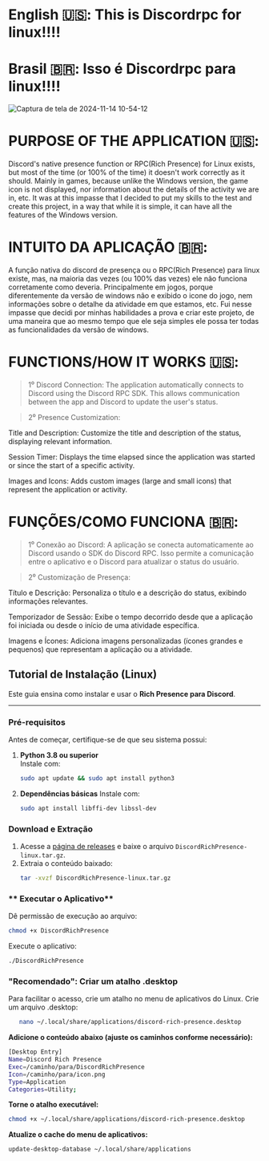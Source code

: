 
# English 🇺🇸: This is Discordrpc for linux!!!!

# Brasil 🇧🇷: Isso é Discordrpc para linux!!!!


![Captura de tela de 2024-11-14 10-54-12](https://github.com/user-attachments/assets/b60d8cba-7619-4873-85e6-870f582cba2a)


# PURPOSE OF THE APPLICATION 🇺🇸:

Discord's native presence function or RPC(Rich Presence) for Linux exists, but most of the time (or 100% of the time) it doesn't work correctly as it should. Mainly in games, because unlike the Windows version, the game icon is not displayed, nor information about the details of the activity we are in, etc. It was at this impasse that I decided to put my skills to the test and create this project, in a way that while it is simple, it can have all the features of the Windows version.

# INTUITO DA APLICAÇÃO 🇧🇷:

A função nativa do discord de presença ou o RPC(Rich Presence) para linux existe, mas, na maioria das vezes (ou 100% das vezes) ele não funciona corretamente como deveria. Principalmente em jogos, porque diferentemente da versão de windows não e exibido o icone do jogo, nem informações sobre o detalhe da atividade em que estamos, etc. Fui nesse impasse que decidi por minhas habilidades a prova e criar este projeto, de uma maneira que ao mesmo tempo que ele seja simples ele possa ter todas as funcionalidades da versão de windows.

# FUNCTIONS/HOW IT WORKS 🇺🇸:

> 1⁰ Discord Connection: The application automatically connects to Discord using the Discord RPC SDK. This allows communication between the app and Discord to update the user's status.

> 2⁰ Presence Customization:

Title and Description: Customize the title and description of the status, displaying relevant information.

Session Timer: Displays the time elapsed since the application was started or since the start of a specific activity.

Images and Icons: Adds custom images (large and small icons) that represent the application or activity.

# FUNÇÕES/COMO FUNCIONA 🇧🇷:
> 1⁰ Conexão ao Discord: A aplicação se conecta automaticamente ao Discord usando o SDK do Discord RPC. Isso permite a comunicação entre o aplicativo e o Discord para atualizar o status do usuário.

> 2⁰ Customização de Presença:

Título e Descrição: Personaliza o título e a descrição do status, exibindo informações relevantes.

Temporizador de Sessão: Exibe o tempo decorrido desde que a aplicação foi iniciada ou desde o início de uma atividade específica.

Imagens e Ícones: Adiciona imagens personalizadas (ícones grandes e pequenos) que representam a aplicação ou a atividade.


## Tutorial de Instalação (Linux)

Este guia ensina como instalar e usar o **Rich Presence para Discord**.

---

### **Pré-requisitos**

Antes de começar, certifique-se de que seu sistema possui:

1. **Python 3.8 ou superior**  
   Instale com:
   ```bash
   sudo apt update && sudo apt install python3

2. **Dependências básicas**
   Instale com:
   ```bash
   sudo apt install libffi-dev libssl-dev

### **Download e Extração**

1. Acesse a [página de releases](https://github.com/FADOD1/discordrpc/releases) e baixe o arquivo `DiscordRichPresence-linux.tar.gz`.
2. Extraia o conteúdo baixado:
   ```bash
   tar -xvzf DiscordRichPresence-linux.tar.gz

### ** Executar o Aplicativo**
   Dê permissão de execução ao arquivo:
   ```bash
   chmod +x DiscordRichPresence
```

   Execute o aplicativo:
   ```bash
   ./DiscordRichPresence
```

### **"Recomendado": Criar um atalho .desktop**
   
   Para facilitar o acesso, crie um atalho no menu de aplicativos do Linux.
   Crie um arquivo .desktop:
   ```bash
      nano ~/.local/share/applications/discord-rich-presence.desktop
```

   **Adicione o conteúdo abaixo (ajuste os caminhos conforme necessário):**
   ```bash
   [Desktop Entry]
   Name=Discord Rich Presence
   Exec=/caminho/para/DiscordRichPresence
   Icon=/caminho/para/icon.png
   Type=Application
   Categories=Utility;
```
   **Torne o atalho executável:**
   ```bash
   chmod +x ~/.local/share/applications/discord-rich-presence.desktop
```
   **Atualize o cache do menu de aplicativos:**
   ```bash
   update-desktop-database ~/.local/share/applications
```
   

   








